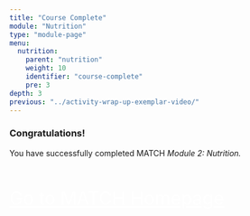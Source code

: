 ```yaml
---
title: "Course Complete"
module: "Nutrition"
type: "module-page"
menu:
  nutrition:
    parent: "nutrition"
    weight: 10
    identifier: "course-complete"
    pre: 3
depth: 3
previous: "../activity-wrap-up-exemplar-video/"
---
```

<div class="pageblock"><h3>Congratulations!</h3><p>You have successfully completed MATCH <i>Module 2: Nutrition.</i></p>

<p style="font-size: XX-large; padding-top: 20px;"><a class="btn btn-info" href="/." style="color: #fff;"><span class="glyphicon glyphicon-home"></span> Go to MATCH Homepage</a></p>

</div>